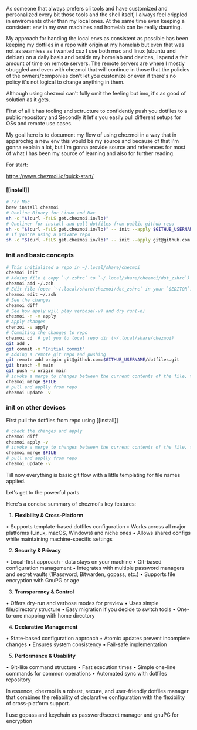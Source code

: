 
As someone that always prefers cli tools and have customized and personalized every bit those tools and the shell itself, I always feel crippled in enviroments other than my local ones.
At the same time even keeping a consistent env in my own machines and homelab can be really daunting.

My approach for handing the local envs as consistent as possible has been keeping my dotfiles in a repo with origin at my homelab but even that was not as seamless as i wanted cuz I use both mac and linux (ubuntu and debian) on a daily basis and beside my homelab and devices, I spend a fair amount of time on remote servers. The remote servers are where I mostly struggled and even with chezmoi that will continue in those that the policies of the owners/componies don't let you customize or even if there's no policy it's not logical to change anything in them.

Although using chezmoi can't fully omit the feeling but imo, it's as good of solution as it gets.

First of all it has tooling and sctructure to confidently push you dotfiles to a public repository and Secondly it let's you easily pull different setups for OSs and remote use cases.

My goal here is to document my flow of using chezmoi in a way that in apparochig a new env this would be my source and because of that I'm gonna explain a lot, but I'm gonna provide source and references for most of what I has been my source of learning and also for further reading.

For start:

https://www.chezmoi.io/quick-start/

#### [[install]] 

```bash
# For Mac
brew install chezmoi
# Oneline Binary for Linux and Mac
sh -c "$(curl -fsLS get.chezmoi.io/lb)"
# Oneliner for install and pull dotfiles from public github repo
sh -c "$(curl -fsLS get.chezmoi.io/lb)" -- init --apply $GITHUB_USERNAME
# If you're using a private repo
sh -c "$(curl -fsLS get.chezmoi.io/lb)" -- init --apply git@github.com:$GITHUB_USERNAME/dotfiles.git
```

### init and basic concepts

```bash
# This initialized a repo in ~/.local/share/chezmoi
chezmoi init
# Adding file ( copy `~/.zshrc` to `~/.local/share/chezmoi/dot_zshrc`)
chezmoi add ~/.zsh
# Edit file (open `~/.local/share/chezmoi/dot_zshrc` in your `$EDITOR`)
chezmoi edit ~/.zsh
# See the changes 
chezmoi diff
# See how apply will play verbose(-v) and dry run(-n)
chezmoi -n -v apply
# Apply changes
chenzoi -v apply
# Commiting the changes to repo
chezmoi cd  # get you to local repo dir (~/.local/share/chezmoi) 
git add . 
git commit -m "Initial commit"
# Adding a remote git repo and pushing
git remote add origin git@github.com:$GITHUB_USERNAME/dotfiles.git
git branch -M main
git push -u origin main
# invoke a merge to changes between the current contents of the file, the file in your working copy, and the computed contents of the file
chezmoi merge $FILE
# pull and applly from repo
chezmoi update -v

```


### init on other devices
First pull the dotfiles from repo using [[install]]
```bash
# check the changes and apply
chezmoi diff
chezmoi apply -v
# invoke a merge to changes between the current contents of the file, the file in your working copy, and the computed contents of the file
chezmoi merge $FILE
# pull and applly from repo
chezmoi update -v
```

Till now everything is basic git flow with a little templating for file names applied.

Let's get to the powerful parts

Here's a concise summary of chezmoi's key features:

1. **Flexibility & Cross-Platform**

• Supports template-based dotfiles configuration
• Works across all major platforms (Linux, macOS, Windows) and niche ones
• Allows shared configs while maintaining machine-specific settings

2. **Security & Privacy**

• Local-first approach - data stays on your machine
• Git-based configuration management
• Integrates with multiple password managers and secret vaults (1Password, Bitwarden, gopass, etc.)
• Supports file encryption with GnuPG or age

3. **Transparency & Control**

• Offers dry-run and verbose modes for preview
• Uses simple file/directory structure
• Easy migration if you decide to switch tools
• One-to-one mapping with home directory

4. **Declarative Management**

• State-based configuration approach
• Atomic updates prevent incomplete changes
• Ensures system consistency
• Fail-safe implementation

5. **Performance & Usability**

• Git-like command structure
• Fast execution times
• Simple one-line commands for common operations
• Automated sync with dotfiles repository

In essence, chezmoi is a robust, secure, and user-friendly dotfiles manager that combines the reliability of declarative configuration with the flexibility of cross-platform support.

I use gopass and keychain as password/secret manager and gnuPG for encryption

